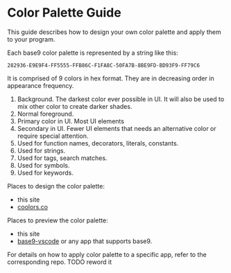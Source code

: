 # Color Palette Guide
This guide describes how to design your own color palette and apply them to
your program.

Each base9 color palette is represented by a string like this:

`282936-E9E9F4-FF5555-FFB86C-F1FA8C-50FA7B-8BE9FD-BD93F9-FF79C6`

It is comprised of 9 colors in hex format. They are in decreasing order in
appearance frequency.

1. Background. The darkest color ever possible in UI.
It will also be used to mix other color to create darker shades.
2. Normal foreground.
3. Primary color in UI. Most UI elements
4. Secondary in UI. Fewer UI elements that needs an alternative color or require
special attention.
5. Used for function names, decorators, literals, constants.
6. Used for strings.
7. Used for tags, search matches.
8. Used for symbols.
9. Used for keywords.

Places to design the color palette:
- this site
- [coolors.co](https://coolors.co/)

Places to preview the color palette:
- this site
- [base9-vscode](https://marketplace.visualstudio.com/items?itemName=base9-theme.base9-vscode) or any app that supports base9.

For details on how to apply color palette to a specific app, refer to the
corresponding repo. TODO reword it